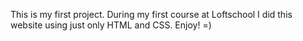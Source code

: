 This is my first project. During my first course at Loftschool I did this website using just only HTML and CSS.
Enjoy! =)
